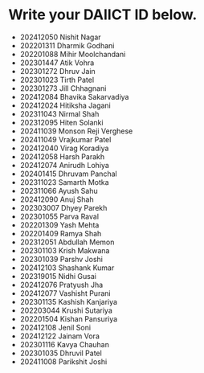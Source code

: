 # Write your DAIICT ID below.
- 202412050 Nishit Nagar
- 202201311 Dharmik Godhani
- 202201088 Mihir Moolchandani
- 202301447 Atik Vohra
- 202301272 Dhruv Jain
- 202301023 Tirth Patel
- 202301273 Jill Chhagnani
- 202412084 Bhavika Sakarvadiya
- 202412024 Hitiksha Jagani
- 202311043 Nirmal Shah
- 202312095 Hiten Solanki
- 202411039 Monson Reji Verghese
- 202411049 Vrajkumar Patel
- 202412040 Virag Koradiya
- 202412058 Harsh Parakh
- 202412074 Anirudh Lohiya
- 202401415 Dhruvam Panchal
- 202311023 Samarth Motka
- 202311066 Ayush Sahu
- 202412090 Anuj Shah
- 202303007 Dhyey Parekh
- 202301055 Parva Raval
- 202201309 Yash Mehta
- 202201409 Ramya Shah
- 202312051 Abdullah Memon
- 202301103 Krish Makwana
- 202301039 Parshv Joshi
- 202412103 Shashank Kumar
- 202319015 Nidhi Gusai
- 202412076 Pratyush Jha
- 202412077 Vashisht Purani
- 202301135 Kashish Kanjariya
- 202203044 Krushi Sutariya
- 202201504 Kishan Pansuriya
- 202412108 Jenil Soni
- 202412122 Jainam Vora
- 202301116 Kavya Chauhan
- 202301035 Dhruvil Patel
- 202411008 Parikshit Joshi
